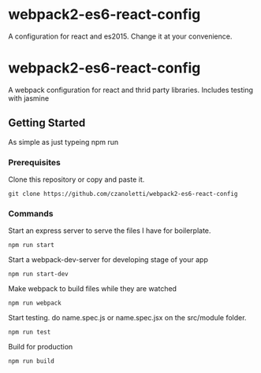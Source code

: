 # webpack2-es6-react-config
A configuration for react and es2015. Change it at your convenience.

# webpack2-es6-react-config

A webpack configuration for react and thrid party libraries. Includes testing with jasmine

## Getting Started

As simple as just typeing npm run <command>

### Prerequisites

Clone this repository or copy and paste it.

```
git clone https://github.com/czanoletti/webpack2-es6-react-config
```

### Commands

Start an express server to serve the files I have for boilerplate.
```
npm run start
```

Start a webpack-dev-server for developing stage of your app

```
npm run start-dev
```
Make webpack to build files while they are watched
```
npm run webpack
```
Start testing. do name.spec.js or name.spec.jsx on the src/module folder.
```
npm run test
```
Build for production
```
npm run build
```
